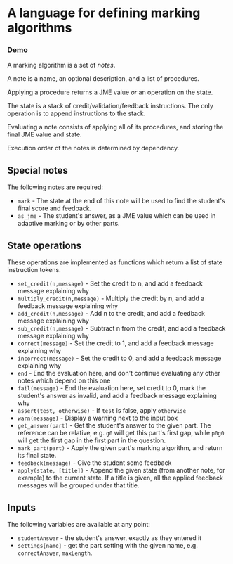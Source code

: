 # A language for defining marking algorithms

### [Demo](https://christianp.github.io/marking-algorithms/state.html)

A marking algorithm is a set of *notes*.

A note is a name, an optional description, and a list of procedures.

Applying a procedure returns a JME value *or* an operation on the state.

The state is a stack of credit/validation/feedback instructions. 
The only operation is to append instructions to the stack.

Evaluating a note consists of applying all of its procedures, and storing the final JME value and state.

Execution order of the notes is determined by dependency.

## Special notes

The following notes are required:

* `mark` - The state at the end of this note will be used to find the student's final score and feedback.
* `as_jme` - The student's answer, as a JME value which can be used in adaptive marking or by other parts.

## State operations

These operations are implemented as functions which return a list of state instruction tokens.

* `set_credit(n,message)` - Set the credit to n, and add a feedback message explaining why
* `multiply_credit(n,message)` - Multiply the credit by n, and add a feedback message explaining why
* `add_credit(n,message)` - Add n to the credit, and add a feedback message explaining why
* `sub_credit(n,message)` - Subtract n from the credit, and add a feedback message explaining why
* `correct(message)` - Set the credit to 1, and add a feedback message explaining why
* `incorrect(message)` - Set the credit to 0, and add a feedback message explaining why
* `end` - End the evaluation here, and don't continue evaluating any other notes which depend on this one
* `fail(message)` - End the evaluation here, set credit to 0, mark the student's answer as invalid, and add a feedback message explaining why
* `assert(test, otherwise)` - If `test` is false, apply `otherwise`
* `warn(message)` - Display a warning next to the input box
* `get_answer(part)` - Get the student's answer to the given part. The reference can be relative, e.g. `g0` will get this part's first gap, while `p0g0` will get the first gap in the first part in the question.
* `mark_part(part)` - Apply the given part's marking algorithm, and return its final state.
* `feedback(message)` - Give the student some feedback
* `apply(state, [title])` - Append the given state (from another note, for example) to the current state. If a title is given, all the applied feedback messages will be grouped under that title.

## Inputs

The following variables are available at any point:

* `studentAnswer` - the student's answer, exactly as they entered it
* `settings[name]` - get the part setting with the given name, e.g. `correctAnswer`, `maxLength`.
